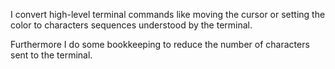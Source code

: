 I convert high-level terminal commands like moving the cursor or setting the color to characters sequences understood by the terminal.

Furthermore I do some bookkeeping to reduce the number of characters sent to the terminal.